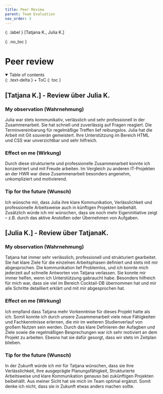 ```yaml
---
title: Peer Review
parent: Team Evaluation
nav_order: 3
---
```


{: .label }
[Tatjana K., Julia K.]

{: .no_toc }
# Peer review

<details open markdown="block">
{: .text-delta }
<summary>Table of contents</summary>
+ ToC
{: toc }
</details>

## [Tatjana K.] - Review über Julia K.

### My observation (Wahrnehmung)

Julia war stets kommunikativ, verlässlich und sehr professionell in der Zusammenarbeit. Sie hat schnell und zuverlässig auf Fragen reagiert. Die Terminvereinbarung für regelmäßige Treffen lief reibungslos. Julia hat die Arbeit mit Git souverän gemeistert. Ihre Unterstützung im Bereich HTML und CSS war unverzichtbar und sehr hilfreich.

### Effect on me (Wirkung)

Durch diese strukturierte und professionelle Zusammenarbeit konnte ich konzentriert und mit Freude arbeiten. Im Vergleich zu anderen IT-Projekten an der HWR war diese Zusammenarbeit besonders angenehm, unkompliziert und motivierend.

### Tip for the future (Wunsch)

Ich wünsche mir, dass Julia ihre klare Kommunikation, Verlässlichkeit und professionelle Arbeitsweise auch in künftigen Projekten beibehält. Zusätzlich würde ich mir wünschen, dass sie noch mehr Eigeninitiative zeigt – z.B. durch das aktive Anstoßen oder Übernehmen von Aufgaben.



## [Julia K.] - Review über TatjanaK.

### My observation (Wahrnehmung)

Tatjana hat immer sehr verlässlich, professionell und strukturiert gearbeitet. Sie hat klare Ziele für die einzelnen Arbeitsphasen definiert und stets mit mir abgesprochen. Die kommunikation lief Problemlos, und ich konnte mich jederzeit auf schnelle Antworten von Tatjana verlassen. Sie konnte mir immer helfen, wenn ich Unterstützung gabraucht habe. Besonders hilfreich für mich war, dass sie viel im Bereich Cocktail-DB übernommen hat und mir alle Schritte detailliert erklärt und mit mir abgesprochen hat.

### Effect on me (Wirkung)

Ich empfand dass Tatjana mehr Vorkenntnise für dieses Projekt hatte als ich. Somit konnte ich durch unsere Zusammenarbeit viele neue Fähigkeiten und Fachkenntnisse erlernen, die mir im weiteren Studienverlauf von großem Nutzen sein werden. Durch das klare Definieren der Aufagben und Ziele sowie die regelmäßigen Besprechungen war ich sehr motiviert an dem Projekt zu arbeiten. Ebesno hat sie dafür gesorgt, dass wir stets im Zeitplan blieben.  

### Tip for the future (Wunsch)

In der Zukunft würde ich mir für Tatjana wünschen, dass sie ihre Verlässlichkeit, ihre ausgeprägte Planungsfähigkeit, Strukturierte Arbeitsweise und klare Kommunikation genauso bei zukünftigen Projekten beibehällt. Aus meiner Sicht hat sie mich im Team optimal ergänzt. Somit denke ich nicht, dass sie in Zukunft etwas anders machen sollte. 
